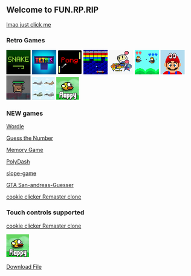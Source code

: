 ## Welcome to FUN.RP.RIP                                                                     




[lmao just click me](https://jadyennbt.github.io/Funny/)

    


### Retro Games

[![Snake](snake.png "Snake")](snake.html)
[![Tetris](tetris.png "Tetris")](tetris.html)
[![Pong](pong.png "Pong")](pong.html)
[![Breakout](Breakout.png "Breakout")](breakout.html)
[![Bomberman](bomberman.png "Bomberman")](bomberman.html)
[![Jetcat](Jetcat.png "Jetcat")](jetcat.html)
[![super mario Odyssey](mario.png "super mario Odyssey")](Marion.html)
[![Battlenite Pixel](battlenite.png "Battlenite Pixel")](battlenite.html)
[![Mission I The Plane](plane.jpg "Mission I The Plane")](plane.html)
[![Flappy Bird](Bird.png "Flappy bird")](bird.html)


### NEW games 

[Wordle](https://jaden-og.github.io/wordle-speedrun/)  

[Guess the Number](gg.html)  

[Memory Game](https://jadyennbt.github.io/memory-game/)  

[PolyDash](https://jaden-og.github.io/PolyDash-/) 

[slope-game](https://jadyennbt.github.io/slope-game/) 

[GTA San-andreas-Guesser](https://jadyennbt.github.io/San-andreas-Guesser/)

[cookie clicker Remaster clone ](https://jadyennbt.github.io/cookieclicker/)








### Touch controls supported 


[cookie clicker Remaster clone ](https://jadyennbt.github.io/cookieclicker/)

[![Flappy Bird](Bird.png "Flappy bird")](bird.html)



































































































<a href="patrick.png" download>Download File</a>
